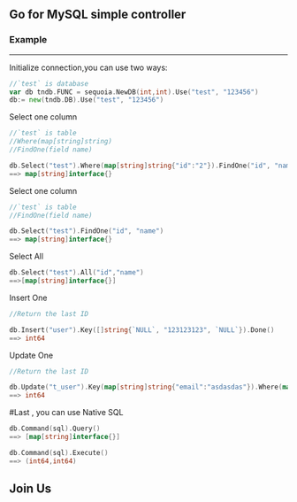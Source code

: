 ## Go for MySQL simple controller
### Example
---
Initialize connection,you can use two ways:
```go
//`test` is database
var db tndb.FUNC = sequoia.NewDB(int,int).Use("test", "123456")
db:= new(tndb.DB).Use("test", "123456")
```
Select one column
```go
//`test` is table
//Where(map[string]string)
//FindOne(field name)

db.Select("test").Where(map[string]string{"id":"2"}).FindOne("id", "name")
==> map[string]interface{}
```
Select one column
```go
//`test` is table
//FindOne(field name)

db.Select("test").FindOne("id", "name")
==> map[string]interface{}
```
Select All
```go
db.Select("test").All("id","name")
==>[map[string]interface{}]
```
Insert One
```go
//Return the last ID

db.Insert("user").Key([]string{`NULL`, "123123123", `NULL`}).Done()
==> int64
```
Update One
```go
//Return the last ID

db.Update("t_user").Key(map[string]string{"email":"asdasdas"}).Where(map[string]string{"id":"10"}).Done()
==> int64
```
#Last , you can use Native SQL
```go
db.Command(sql).Query()
==> [map[string]interface{}]

db.Command(sql).Execute()
==> (int64,int64)

```
## Join Us